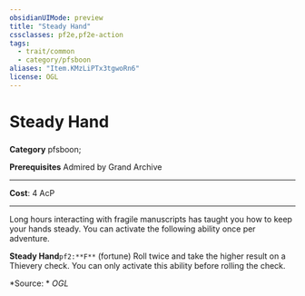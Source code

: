 ```yaml
---
obsidianUIMode: preview
title: "Steady Hand"
cssclasses: pf2e,pf2e-action
tags:
  - trait/common
  - category/pfsboon
aliases: "Item.KMzLiPTx3tgwoRn6"
license: OGL
---
```

# Steady Hand

### 

**Category** pfsboon; 



**Prerequisites** Admired by Grand Archive
* * *
**Cost**: 4 AcP

* * *

Long hours interacting with fragile manuscripts has taught you how to keep your hands steady. You can activate the following ability once per adventure.

**Steady Hand**`pf2:**F**` (fortune) Roll twice and take the higher result on a Thievery check. You can only activate this ability before rolling the check.

*Source: *
*OGL*